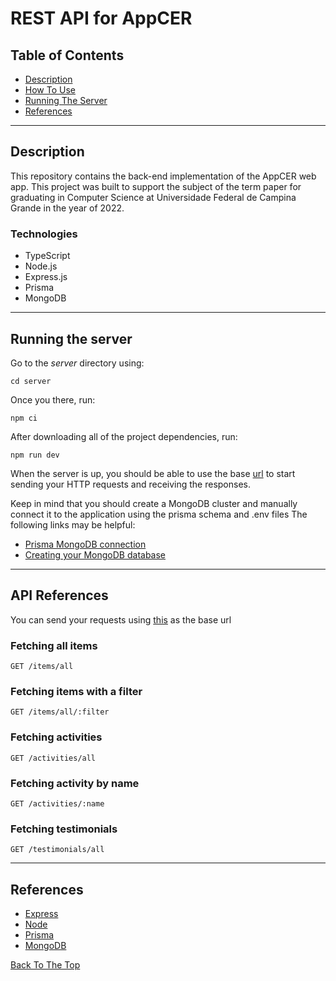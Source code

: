 # REST API for AppCER

<!-- ![Project Image](project-image-url) -->

## Table of Contents

- [Description](#description)
- [How To Use](#how-to-use)
- [Running The Server](#running-the-server)
- [References](#references)

---

## Description

This repository contains the back-end implementation of the AppCER web app. This project was built to support the subject of the term paper for graduating in Computer Science at Universidade Federal de Campina Grande in the year of 2022.

### Technologies

- TypeScript
- Node.js
- Express.js
- Prisma
- MongoDB

---

## Running the server

Go to the _server_ directory using:

```console
cd server
```

Once you there, run:

```console
npm ci
```

After downloading all of the project dependencies, run:

```console
npm run dev
```

When the server is up, you should be able to use the base [url](https://localhost:3333) to start sending your HTTP requests and receiving the responses.

Keep in mind that you should create a MongoDB cluster and manually connect it to the application using the prisma schema and .env files
The following links may be helpful:

- [Prisma MongoDB connection](https://www.prisma.io/docs/getting-started/setup-prisma/start-from-scratch/mongodb-typescript-mongodbb)
- [Creating your MongoDB database](https://www.mongodb.com/atlas/database)

---

## API References

You can send your requests using [this](https://app-cer-backend.herokuapp.com/) as the base url

### Fetching all items

```
GET /items/all
```

### Fetching items with a filter

```
GET /items/all/:filter
```

### Fetching activities

```
GET /activities/all
```

### Fetching activity by name

```
GET /activities/:name
```

### Fetching testimonials

```
GET /testimonials/all
```

---

## References

- [Express](http://expressjs.com/pt-br/)
- [Node](https://nodejs.org/en/)
- [Prisma](https://www.prisma.io/docs/)
- [MongoDB](https://www.mongodb.com/docs/)

[Back To The Top](#rest-api-for-appcer)

